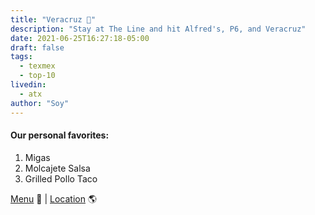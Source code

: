 ```yaml
---
title: "Veracruz 🌮"
description: "Stay at The Line and hit Alfred's, P6, and Veracruz"
date: 2021-06-25T16:27:18-05:00
draft: false
tags:
  - texmex
  - top-10
livedin:
  - atx
author: "Soy"
---
```


#### Our personal favorites:

1. Migas
2. Molcajete Salsa
3. Grilled Pollo Taco

[Menu](https://direct.chownow.com/order/13672/locations/33149) 📖  |  [Location](https://g.page/veracruzallnatural-linehotel?share) 🌎
